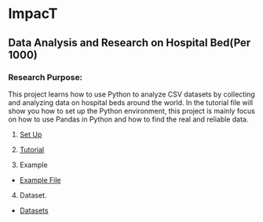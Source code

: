 # ImpacT
## Data Analysis and Research on Hospital Bed(Per 1000)

### Research Purpose: 
This project learns how to use Python to analyze CSV datasets by collecting and analyzing data on hospital beds around the world. In the tutorial file
will show you how to set up the Python environment, this project is mainly focus on how to use Pandas in Python and how to find the real and reliable data.

1. [Set Up](https://github.com/yz5z2/ImpacT/blob/main/Set-Up/tutorial.md)

2. [Tutorial](https://github.com/yz5z2/ImpacT/blob/main/Pandas%20Tutorial.md)

3. Example
* [Example File](Example_File/Research_Filter.ipynb)

4. Dataset.
* [Datasets](Source.md)






